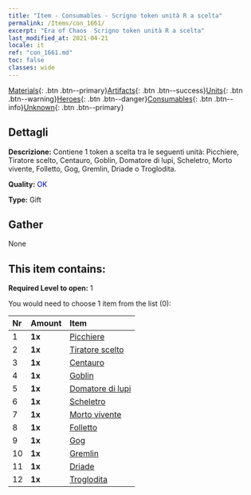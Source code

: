 ```yaml
---
title: "Item - Consumables - Scrigno token unità R a scelta"
permalink: /Items/con_1661/
excerpt: "Era of Chaos  Scrigno token unità R a scelta"
last_modified_at: 2021-04-21
locale: it
ref: "con_1661.md"
toc: false
classes: wide
---
```

 [Materials](/it/Items/){: .btn .btn--primary}[Artifacts](/it/Items/Artifacts/){: .btn .btn--success}[Units](/it/Items/Units/){: .btn .btn--warning}[Heroes](/it/Items/Heroes/){: .btn .btn--danger}[Consumables](/it/Items/Consumables/){: .btn .btn--info}[Unknown](/it/Items/Unknown/){: .btn .btn--primary}

## Dettagli
 **Descrizione:** Contiene 1 token a scelta tra le seguenti unità: Picchiere, Tiratore scelto, Centauro, Goblin, Domatore di lupi, Scheletro, Morto vivente, Folletto, Gog, Gremlin, Driade o Troglodita.

 **Quality:** <span style="color: #0000CD">OK</span>

 **Type:** Gift

## Gather

  None

## This item contains:

 **Required Level to open:** 1

 You would need to choose 1 item from the list (0):

  | Nr | Amount |     Item    |
  |:---|:-------|:------------|
  | 1 |  **1x** | [Picchiere](/it/Items/unt_190/) |  | 
  | 2 |  **1x** | [Tiratore scelto](/it/Items/unt_191/) |  | 
  | 3 |  **1x** | [Centauro](/it/Items/unt_199/) |  | 
  | 4 |  **1x** | [Goblin](/it/Items/unt_217/) |  | 
  | 5 |  **1x** | [Domatore di lupi](/it/Items/unt_218/) |  | 
  | 6 |  **1x** | [Scheletro](/it/Items/unt_208/) |  | 
  | 7 |  **1x** | [Morto vivente](/it/Items/unt_209/) |  | 
  | 8 |  **1x** | [Folletto](/it/Items/unt_226/) |  | 
  | 9 |  **1x** | [Gog](/it/Items/unt_227/) |  | 
  | 10 |  **1x** | [Gremlin](/it/Items/unt_235/) |  | 
  | 11 |  **1x** | [Driade](/it/Items/unt_262/) |  | 
  | 12 |  **1x** | [Troglodita](/it/Items/unt_244/) |  | 
